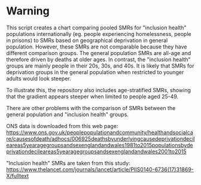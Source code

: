 # Warning
This script creates a chart comparing pooled SMRs for "inclusion health" populations internationally (eg. people experiencing homelessness, people in prisons) to SMRs based on geographical deprivation in general population. However, these SMRs are not comparable because they have different comparison groups. The general population SMRs are all-age and therefore driven by deaths at older ages. In contrast, the "inclusion health" groups are mainly people in their 20s, 30s, and 40s. It is likely that SMRs for deprivation groups in the general population when restricted to younger adults would look steeper.

To illustrate this, the repository also includes age-stratified SMRs, showing that the gradient appears steeper when limited to people aged 25-49.

There are other problems with the comparison of SMRs between the general population and "inclusion health" groups.

ONS data is downloaded from this web page: https://www.ons.gov.uk/peoplepopulationandcommunity/healthandsocialcare/causesofdeath/adhocs/006925deathsbyunderlyingcausedeprivationdecileareas5yearagegroupsandsexenglandandwales1981to2015populationsbydeprivationdecileareas5yearagegroupsandsexenglandandwales2001to2015

"Inclusion health" SMRs are taken from this study:
https://www.thelancet.com/journals/lancet/article/PIIS0140-6736(17)31869-X/fulltext
